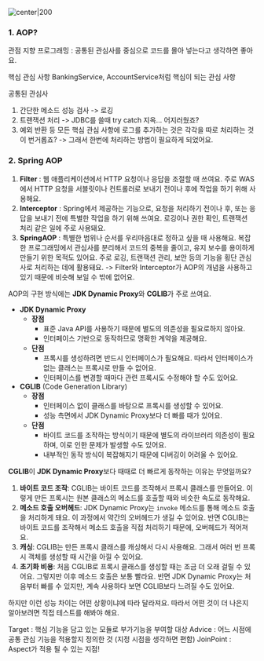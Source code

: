 ![center|200](https://i.imgur.com/ZL2f64o.png)
### 1. AOP?
관점 지향 프로그래밍 : 공통된 관심사를 중심으로 코드를 몰아 넣는다고 생각하면 좋아요.

핵심 관심 사항
BankingService, AccountService처럼 핵심이 되는 관심 사항

공통된 관심사
1. 간단한 메소드 성능 검사 -> 로깅
2. 트랜잭션 처리 -> JDBC를 쓸때 try catch 지옥... 어지러웠죠?
3. 예외 반환 등
모든 핵심 관심 사항에 로그를 추가하는 것은 각각을 따로 처리하는 것이 번거롭죠?
-> 그래서 한번에 처리하는 방법이 필요하게 되었어요.
### 2. Spring AOP
1. **Filter** : 웹 애플리케이션에서 HTTP 요청이나 응답을 조절할 때 쓰여요. 주로 WAS에서 HTTP 요청을 서블릿이나 컨트롤러로 보내기 전이나 후에 작업을 하기 위해 사용해요.
2. **Interceptor** : Spring에서 제공하는 기능으로, 요청을 처리하기 전이나 후, 또는 응답을 보내기 전에 특별한 작업을 하기 위해 쓰여요. 로깅이나 권한 확인, 트랜잭션 처리 같은 일에 주로 사용돼요.
3. **SpringAOP** : 특별한 범위나 순서를 우리마음대로 정하고 싶을 때 사용해요. 복잡한 프로그래밍에서 관심사를 분리해서 코드의 중복을 줄이고, 유지 보수를 용이하게 만들기 위한 목적도 있어요. 주로 로깅, 트랜잭션 관리, 보안 등의 기능을 횡단 관심사로 처리하는 데에 활용돼요.
	-> Filter와 Interceptor가 AOP의 개념을 사용하고 있기 때문에 비슷해 보일 수 밖에 없어요.

AOP의 구현 방식에는 **JDK Dynamic Proxy**와 **CGLIB**가 주로 쓰여요.
- **JDK Dynamic Proxy**
    - **장점**
        - 표준 Java API를 사용하기 때문에 별도의 의존성을 필요로하지 않아요.
        - 인터페이스 기반으로 동작하므로 명확한 계약을 제공해요.
    - **단점**
        - 프록시를 생성하려면 반드시 인터페이스가 필요해요. 따라서 인터페이스가 없는 클래스는 프록시로 만들 수 없어요.
        - 인터페이스를 변경할 때마다 관련 프록시도 수정해야 할 수도 있어요.
- **CGLIB** (Code Generation Library)
    - **장점**
        - 인터페이스 없이 클래스를 바탕으로 프록시를 생성할 수 있어요.
        - 성능 측면에서 JDK Dynamic Proxy보다 더 빠를 때가 있어요.
    - **단점**
        - 바이트 코드를 조작하는 방식이기 때문에 별도의 라이브러리 의존성이 필요하며, 이로 인한 문제가 발생할 수도 있어요.
        - 내부적인 동작 방식이 복잡해지기 때문에 디버깅이 어려울 수 있어요.

**CGLIB**이 **JDK Dynamic Proxy**보다 때때로 더 빠르게 동작하는 이유는 무엇일까요?
1. **바이트 코드 조작**: CGLIB는 바이트 코드를 조작해서 프록시 클래스를 만들어요. 이렇게 만든 프록시는 원본 클래스의 메소드를 호출할 때와 비슷한 속도로 동작해요.
2. **메소드 호출 오버헤드**: JDK Dynamic Proxy는 `invoke` 메소드를 통해 메소드 호출을 처리하게 돼요. 이 과정에서 약간의 오버헤드가 생길 수 있어요. 반면 CGLIB는 바이트 코드를 조작해서 메소드 호출을 직접 처리하기 때문에, 오버헤드가 적어져요.
3. **캐싱**: CGLIB는 만든 프록시 클래스를 캐싱해서 다시 사용해요. 그래서 여러 번 프록시 객체를 생성할 때 시간을 아낄 수 있어요.
4. **초기화 비용**: 처음 CGLIB로 프록시 클래스를 생성할 때는 조금 더 오래 걸릴 수 있어요. 그렇지만 이후 메소드 호출은 보통 빨라요. 반면 JDK Dynamic Proxy는 처음부터 빠를 수 있지만, 계속 사용하다 보면 CGLIB보다 느려질 수도 있어요.

하지만 이런 성능 차이는 어떤 상황이냐에 따라 달라져요. 따라서 어떤 것이 더 나은지 알아보려면 직접 테스트를 해봐야 해요.

Target : 핵심 기능을 담고 있는 모듈로 부가기능을 부여할 대상
Advice : 어느 시점에 공통 관심 기능을 적용할지 정의한 것 (지정 시점을 생각하면 편함)
JoinPoint : Aspect가 적용 될 수 있는 지점!